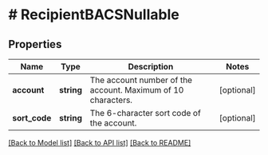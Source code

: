 # # RecipientBACSNullable

## Properties

Name | Type | Description | Notes
------------ | ------------- | ------------- | -------------
**account** | **string** | The account number of the account. Maximum of 10 characters. | [optional]
**sort_code** | **string** | The 6-character sort code of the account. | [optional]

[[Back to Model list]](../../README.md#models) [[Back to API list]](../../README.md#endpoints) [[Back to README]](../../README.md)
